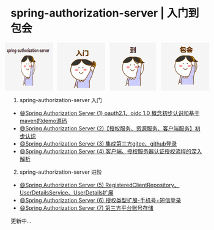 # spring-authorization-server | 入门到包会

<div style="display: flex; justify-content: center;">
  <img src="doc/image/icon_0.png" style="max-width: 25%; margin: 0 5px;">
  <img src="doc/image/icon_1.png" style="max-width: 25%; margin: 0 5px;">
  <img src="doc/image/icon_2.png" style="max-width: 25%; margin: 0 5px;">
  <img src="doc/image/icon_3.png" style="max-width: 25%; margin: 0 5px;">
</div>

1. spring-authorization-server 入门
- [😄Spring Authorization Server (1) oauth2.1、oidc 1.0 概念初步认识和基于maven的demo源码](https://github.com/WatermelonPlanet/spring-authorization-server-demo/blob/master/doc/oauth2/introduction/oauth_1.md)
- [😄Spring Authorization Server (2)【授权服务、资源服务、客户端服务】初步认识](https://github.com/WatermelonPlanet/spring-authorization-server-demo/blob/master/doc/oauth2/introduction/oauth_2.md)
- [😄Spring Authorization Server (3) 集成第三方gitee、github登录](https://github.com/WatermelonPlanet/spring-authorization-server-demo/blob/master/doc/oauth2/introduction/oauth_3.md)
- [😄Spring Authorization Server (4) 客户端、授权服务器认证授权流程的深入解析](https://github.com/WatermelonPlanet/spring-authorization-server-demo/blob/master/doc/oauth2/introduction/oauth_4.md)

2. spring-authorization-server 进阶
- [😄Spring Authorization Server (5) RegisteredClientRepository、UserDetailsService、UserDetails扩展](https://github.com/WatermelonPlanet/spring-authorization-server-demo/blob/master/doc/oauth2/progress/oauth_5.md)
- [😄Spring Authorization Server (6) 授权类型扩展-手机号+短信登录](https://github.com/WatermelonPlanet/spring-authorization-server-demo/blob/master/doc/oauth2/progress/oauth_6.md)
- [😄Spring Authorization Server (7) 第三方平台账号存储](https://github.com/WatermelonPlanet/spring-authorization-server-demo/blob/master/doc/oauth2/progress/oauth_7.md)

更新中...